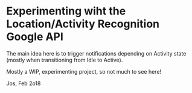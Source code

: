 # Experimenting wiht the Location/Activity Recognition Google API
The main idea here is to trigger notifications depending on Activity state
(mostly when transitioning from Idle to Active).

Mostly a WIP, experimenting project, so not much to see here!

Jos, Feb 2o18

